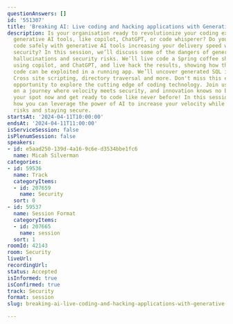 ```yaml
---
questionAnswers: []
id: '551307'
title: 'Breaking AI: Live coding and hacking applications with Generative AI'
description: Is your organisation ready to revolutionize your coding experience with
  generative AI tools, like copilot, ChatGPT, or code whisperer? Do you know how to
  code safely with generative AI tools increasing your delivery speed without compromising
  security? In this session, we’ll discuss some of the dangers of generative AI, including
  hallucinations and security risks. We’ll live code a Spring coffee shop application
  using copilot, and ChatGPT, and live hack the results, showing how the generated
  code can be exploited in a running app. We’ll uncover generated SQL injections,
  Cross site scripting, directory traversal and more. Don't miss this electrifying
  opportunity to explore the cutting edge of coding technology. Join us and embark
  on a journey where velocity meets security, and innovation knows no bounds. Secure
  your spot now and get ready to code like never before! In this session you'll learn
  how you can leverage the power of AI to increase your velocity while mitigating
  risks and staying secure.
startsAt: '2024-04-11T10:00:00'
endsAt: '2024-04-11T11:00:00'
isServiceSession: false
isPlenumSession: false
speakers:
- id: e5aad250-139d-4a16-9c6e-d3534bbe1fc6
  name: Micah Silverman
categories:
- id: 59536
  name: Track
  categoryItems:
  - id: 207659
    name: Security
  sort: 0
- id: 59537
  name: Session Format
  categoryItems:
  - id: 207665
    name: session
  sort: 1
roomId: 42143
room: Security
liveUrl: 
recordingUrl: 
status: Accepted
isInformed: true
isConfirmed: true
track: Security
format: session
slug: breaking-ai-live-coding-and-hacking-applications-with-generative-ai

---
```

